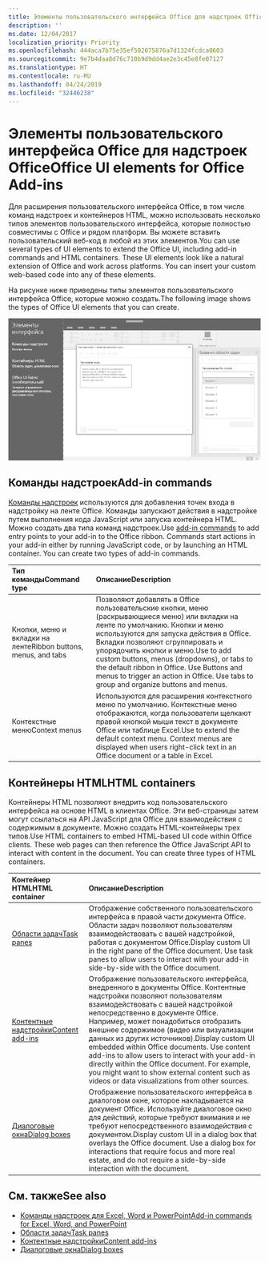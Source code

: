```yaml
---
title: Элементы пользовательского интерфейса Office для надстроек Office
description: ''
ms.date: 12/04/2017
localization_priority: Priority
ms.openlocfilehash: 444aca7b75e35ef502075876a7d1324fcdca0603
ms.sourcegitcommit: 9e7b4daa8d76c710b9d9dd4ae2e3c45e8fe07127
ms.translationtype: HT
ms.contentlocale: ru-RU
ms.lasthandoff: 04/24/2019
ms.locfileid: "32446238"
---
```

# <a name="office-ui-elements-for-office-add-ins"></a><span data-ttu-id="e1ba1-102">Элементы пользовательского интерфейса Office для надстроек Office</span><span class="sxs-lookup"><span data-stu-id="e1ba1-102">Office UI elements for Office Add-ins</span></span>

<span data-ttu-id="e1ba1-p101">Для расширения пользовательского интерфейса Office, в том числе команд надстроек и контейнеров HTML, можно использовать несколько типов элементов пользовательского интерфейса, которые полностью совместимы с Office и рядом платформ. Вы можете вставить пользовательский веб-код в любой из этих элементов.</span><span class="sxs-lookup"><span data-stu-id="e1ba1-p101">You can use several types of UI elements to extend the Office UI, including add-in commands and HTML containers. These UI elements look like a natural extension of Office and work across platforms. You can insert your custom web-based code into any of these elements.</span></span>

<span data-ttu-id="e1ba1-106">На рисунке ниже приведены типы элементов пользовательского интерфейса Office, которые можно создать.</span><span class="sxs-lookup"><span data-stu-id="e1ba1-106">The following image shows the types of Office UI elements that you can create.</span></span>

![Изображение с командами надстроек на ленте, областью задач и диалоговым окном в документе Office](../images/overview-with-app-interface-elements.png)

## <a name="add-in-commands"></a><span data-ttu-id="e1ba1-108">Команды надстроек</span><span class="sxs-lookup"><span data-stu-id="e1ba1-108">Add-in commands</span></span>

<span data-ttu-id="e1ba1-p102">[Команды надстроек](add-in-commands.md) используются для добавления точек входа в надстройку на ленте Office. Команды запускают действия в надстройке путем выполнения кода JavaScript или запуска контейнера HTML. Можно создать два типа команд надстроек.</span><span class="sxs-lookup"><span data-stu-id="e1ba1-p102">Use [add-in commands](add-in-commands.md) to add entry points to your add-in to the Office ribbon. Commands start actions in your add-in either by running JavaScript code, or by launching an HTML container. You can create two types of add-in commands.</span></span>

|<span data-ttu-id="e1ba1-112">**Тип команды**</span><span class="sxs-lookup"><span data-stu-id="e1ba1-112">**Command type**</span></span>|<span data-ttu-id="e1ba1-113">**Описание**</span><span class="sxs-lookup"><span data-stu-id="e1ba1-113">**Description**</span></span>|
|:---------------|:--------------|
|<span data-ttu-id="e1ba1-114">Кнопки, меню и вкладки на ленте</span><span class="sxs-lookup"><span data-stu-id="e1ba1-114">Ribbon buttons, menus, and tabs</span></span>|<span data-ttu-id="e1ba1-p103">Позволяют добавлять в Office пользовательские кнопки, меню (раскрывающиеся меню) или вкладки на ленте по умолчанию. Кнопки и меню используются для запуска действия в Office. Вкладки позволяют сгруппировать и упорядочить кнопки и меню.</span><span class="sxs-lookup"><span data-stu-id="e1ba1-p103">Use to add custom buttons, menus (dropdowns), or tabs to the default ribbon in Office. Use Buttons and menus to trigger an action in Office. Use tabs to group and organize buttons and menus.</span></span>|
|<span data-ttu-id="e1ba1-118">Контекстные меню</span><span class="sxs-lookup"><span data-stu-id="e1ba1-118">Context menus</span></span>| <span data-ttu-id="e1ba1-p104">Используются для расширения контекстного меню по умолчанию. Контекстные меню отображаются, когда пользователи щелкают правой кнопкой мыши текст в документе Office или таблице Excel.</span><span class="sxs-lookup"><span data-stu-id="e1ba1-p104">Use to extend the default context menu. Context menus are displayed when users right-click text in an Office document or a table in Excel.</span></span>| 

## <a name="html-containers"></a><span data-ttu-id="e1ba1-121">Контейнеры HTML</span><span class="sxs-lookup"><span data-stu-id="e1ba1-121">HTML containers</span></span>

<span data-ttu-id="e1ba1-p105">Контейнеры HTML позволяют внедрить код пользовательского интерфейса на основе HTML в клиентах Office. Эти веб-страницы затем могут ссылаться на API JavaScript для Office для взаимодействия с содержимым в документе. Можно создать HTML-контейнеры трех типов.</span><span class="sxs-lookup"><span data-stu-id="e1ba1-p105">Use HTML containers to embed HTML-based UI code within Office clients. These web pages can then reference the Office JavaScript API to interact with content in the document. You can create three types of HTML containers.</span></span>

|<span data-ttu-id="e1ba1-125">**Контейнер HTML**</span><span class="sxs-lookup"><span data-stu-id="e1ba1-125">**HTML container**</span></span>|<span data-ttu-id="e1ba1-126">**Описание**</span><span class="sxs-lookup"><span data-stu-id="e1ba1-126">**Description**</span></span>|
|:-----------------|:--------------|
|[<span data-ttu-id="e1ba1-127">Области задач</span><span class="sxs-lookup"><span data-stu-id="e1ba1-127">Task panes</span></span>](task-pane-add-ins.md)|<span data-ttu-id="e1ba1-p106">Отображение собственного пользовательского интерфейса в правой части документа Office. Области задач позволяют пользователям взаимодействовать с вашей надстройкой, работая с документом Office.</span><span class="sxs-lookup"><span data-stu-id="e1ba1-p106">Display custom UI in the right pane of the Office document. Use task panes to allow users to interact with your add-in side-by-side with the Office document.</span></span>|
|[<span data-ttu-id="e1ba1-130">Контентные надстройки</span><span class="sxs-lookup"><span data-stu-id="e1ba1-130">Content add-ins</span></span>](content-add-ins.md)|<span data-ttu-id="e1ba1-p107">Отображение пользовательского интерфейса, внедренного в документы Office. Контентные надстройки позволяют пользователям взаимодействовать с вашей надстройкой непосредственно в документе Office. Например, может понадобиться отобразить внешнее содержимое (видео или визуализации данных из других источников).</span><span class="sxs-lookup"><span data-stu-id="e1ba1-p107">Display custom UI embedded within Office documents. Use content add-ins to allow users to interact with your add-in directly within the Office document. For example, you might want to show external content such as videos or data visualizations from other sources.</span></span> |
|[<span data-ttu-id="e1ba1-134">Диалоговые окна</span><span class="sxs-lookup"><span data-stu-id="e1ba1-134">Dialog boxes</span></span>](dialog-boxes.md)|<span data-ttu-id="e1ba1-p108">Отображение пользовательского интерфейса в диалоговом окне, которое накладывается на документ Office. Используйте диалоговое окно для действий, которые требуют внимания и не требуют непосредственного взаимодействия с документом.</span><span class="sxs-lookup"><span data-stu-id="e1ba1-p108">Display custom UI in a dialog box that overlays the Office document. Use a dialog box for interactions that require focus and more real estate, and do not require a side-by-side interaction with the document.</span></span>|

## <a name="see-also"></a><span data-ttu-id="e1ba1-137">См. также</span><span class="sxs-lookup"><span data-stu-id="e1ba1-137">See also</span></span>

- [<span data-ttu-id="e1ba1-138">Команды надстроек для Excel, Word и PowerPoint</span><span class="sxs-lookup"><span data-stu-id="e1ba1-138">Add-in commands for Excel, Word, and PowerPoint</span></span>](add-in-commands.md)
- [<span data-ttu-id="e1ba1-139">Области задач</span><span class="sxs-lookup"><span data-stu-id="e1ba1-139">Task panes</span></span>](task-pane-add-ins.md)
- [<span data-ttu-id="e1ba1-140">Контентные надстройки</span><span class="sxs-lookup"><span data-stu-id="e1ba1-140">Content add-ins</span></span>](content-add-ins.md)
- [<span data-ttu-id="e1ba1-141">Диалоговые окна</span><span class="sxs-lookup"><span data-stu-id="e1ba1-141">Dialog boxes</span></span>](dialog-boxes.md)
